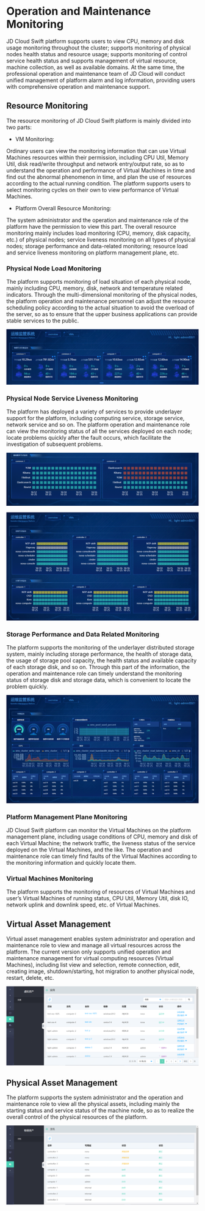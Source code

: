 # Operation and Maintenance Monitoring

JD Cloud Swift platform supports users to view CPU, memory and disk usage monitoring throughout the cluster; supports monitoring of physical nodes health status and resource usage; supports monitoring of control service health status and supports management of virtual resource, machine collection, as well as available domains. At the same time, the professional operation and maintenance team of JD Cloud will conduct unified management of platform alarm and log information, providing users with comprehensive operation and maintenance support.



## Resource Monitoring

The resource monitoring of JD Cloud Swift platform is mainly divided into two parts:

* VM Monitoring:

Ordinary users can view the monitoring information that can use Virtual Machines resources within their permission, including CPU Util, Memory Util, disk read/write throughput and network entry/output rate, so as to understand the operation and performance of Virtual Machines in time and find out the abnormal phenomenon in time, and plan the use of resources according to the actual running condition. The platform supports users to select monitoring cycles on their own to view performance of Virtual Machines.

* Platform Overall Resource Monitoring:

The system administrator and the operation and maintenance role of the platform have the permission to view this part. The overall resource monitoring mainly includes load monitoring (CPU, memory, disk capacity, etc.) of physical nodes; service liveness monitoring on all types of physical nodes; storage performance and data-related monitoring; resource load and service liveness monitoring on platform management plane, etc.

### Physical Node Load Monitoring

The platform supports monitoring of load situation of each physical node, mainly including CPU, memory, disk, network and temperature related indicators. Through the multi-dimensional monitoring of the physical nodes, the platform operation and maintenance personnel can adjust the resource scheduling policy according to the actual situation to avoid the overload of the server, so as to ensure that the upper business applications can provide stable services to the public.

![Operation-Maintenance-And-Monitoring-3](../../../../../image/JD-Cloud-Swift/Operation-Maintenance-And-Monitoring-3.png)

### Physical Node Service Liveness Monitoring

The platform has deployed a variety of services to provide underlayer support for the platform, including computing service, storage service, network service and so on. The platform operation and maintenance role can view the monitoring status of all the services deployed on each node; locate problems quickly after the fault occurs, which facilitate the investigation of subsequent problems.

![Operation-Maintenance-And-Monitoring-4](../../../../../image/JD-Cloud-Swift/Operation-Maintenance-And-Monitoring-4.png)

![Operation-Maintenance-And-Monitoring-5](../../../../../image/JD-Cloud-Swift/Operation-Maintenance-And-Monitoring-5.png)

### Storage Performance and Data Related Monitoring

The platform supports the monitoring of the underlayer distributed storage system, mainly including storage performance, the health of storage data, the usage of storage pool capacity, the health status and available capacity of each storage disk, and so on. Through this part of the information, the operation and maintenance role can timely understand the monitoring status of storage disk and storage data, which is convenient to locate the problem quickly.

![Operation-Maintenance-And-Monitoring-6](../../../../../image/JD-Cloud-Swift/Operation-Maintenance-And-Monitoring-6.png)

### Platform Management Plane Monitoring

JD Cloud Swift platform can monitor the Virtual Machines on the platform management plane, including usage conditions of CPU, memory and disk of each Virtual Machine; the network traffic, the liveness status of the service deployed on the Virtual Machines, and the like. The operation and maintenance role can timely find faults of the Virtual Machines according to the monitoring information and quickly locate them.

### Virtual Machines Monitoring

The platform supports the monitoring of resources of Virtual Machines and user’s Virtual Machines of running status, CPU Util, Memory Util, disk IO, network uplink and downlink speed, etc. of Virtual Machines.



## Virtual Asset Management

Virtual asset management enables system administrator and operation and maintenance role to view and manage all virtual resources across the platform. The current version only supports unified operation and maintenance management for virtual computing resources (Virtual Machines), including list view and selection, remote connection, edit, creating image, shutdown/starting, hot migration to another physical node, restart, delete, etc.

![Operation-Maintenance-And-Monitoring-1](../../../../../image/JD-Cloud-Swift/Operation-Maintenance-And-Monitoring-1.png)



## Physical Asset Management

The platform supports the system administrator and the operation and maintenance role to view all the physical assets, including mainly the starting status and service status of the machine node, so as to realize the overall control of the physical resources of the platform.

![Operation-Maintenance-And-Monitoring-2](../../../../../image/JD-Cloud-Swift/Operation-Maintenance-And-Monitoring-2.png)